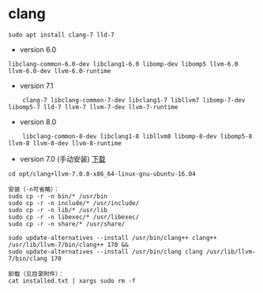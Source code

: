 # clang

	sudo apt install clang-7 lld-7

- version 6.0
```
libclang-common-6.0-dev libclang1-6.0 libomp-dev libomp5 llvm-6.0 llvm-6.0-dev llvm-6.0-runtime
```
- version 7.1
```
	clang-7 libclang-common-7-dev libclang1-7 libllvm7 libomp-7-dev libomp5-7 lld-7 llvm-7 llvm-7-dev llvm-7-runtime
```

- version 8.0
```
	libclang-common-8-dev libclang1-8 libllvm8 libomp-8-dev libomp5-8 llvm-8 llvm-8-dev llvm-8-runtime
```

- version 7.0 (手动安装)
[下载](https://releases.llvm.org/download.html#7.0.0)
```
cd opt/clang+llvm-7.0.0-x86_64-linux-gnu-ubuntu-16.04
	
安装（-n可省略）：
sudo cp -r -n bin/* /usr/bin
sudo cp -r -n include/* /usr/include/
sudo cp -r -n lib/* /usr/lib
sudo cp -r -n libexec/* /usr/libexec/
sudo cp -r -n share/* /usr/share/

sudo update-alternatives --install /usr/bin/clang++ clang++ /usr/lib/llvm-7/bin/clang++ 170 &&
sudo update-alternatives --install /usr/bin/clang clang /usr/lib/llvm-7/bin/clang 170

卸载（见目录附件）：
cat installed.txt | xargs sudo rm -f
```